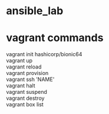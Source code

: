 # ansible_lab

# vagrant commands
  vagrant init hashicorp/bionic64  
  vagrant up  
  vagrant reload  
  vagrant provision  
  vagrant ssh 'NAME'  
  vagrant halt  
  vagrant suspend  
  vagrant destroy  
  vagrant box list
